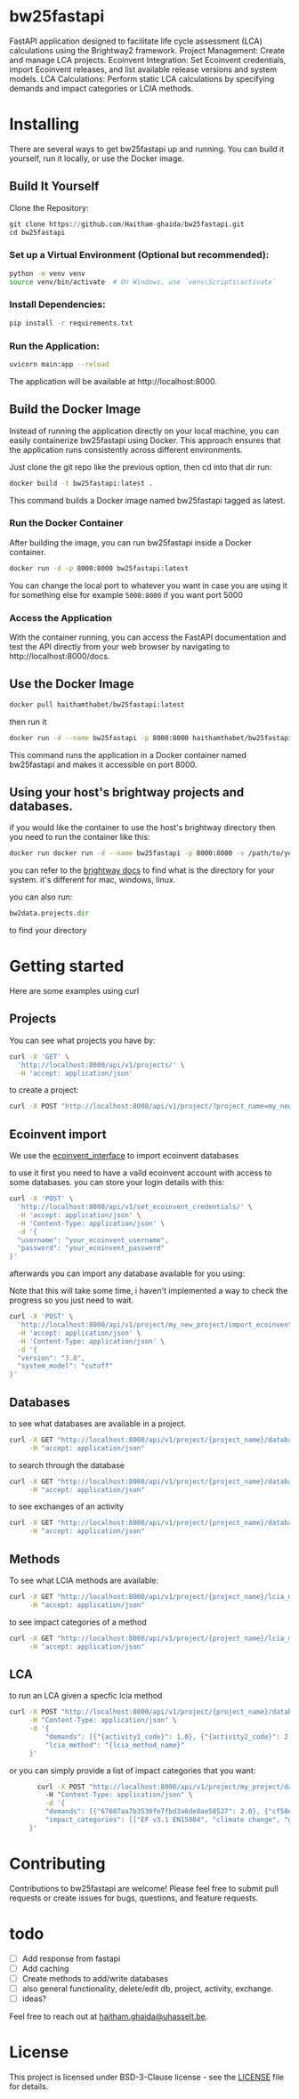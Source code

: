 # bw25fastapi

FastAPI application designed to facilitate life cycle assessment (LCA) calculations using the Brightway2 framework.
    Project Management: Create and manage LCA projects.
    Ecoinvent Integration: Set Ecoinvent credentials, import Ecoinvent releases, and list available release versions and system models.
    LCA Calculations: Perform static LCA calculations by specifying demands and impact categories or LCIA methods.

# Installing

There are several ways to get bw25fastapi up and running. You can build it yourself, run it locally, or use the Docker image.

## Build It Yourself
Clone the Repository:
```python
git clone https://github.com/Haitham-ghaida/bw25fastapi.git
cd bw25fastapi
```
### Set up a Virtual Environment (Optional but recommended):
```bash
python -m venv venv
source venv/bin/activate  # On Windows, use `venv\Scripts\activate`
```
### Install Dependencies:
```bash
pip install -r requirements.txt
```
### Run the Application:
```bash
uvicorn main:app --reload
```
The application will be available at http://localhost:8000.

## Build the Docker Image

Instead of running the application directly on your local machine, you can easily containerize bw25fastapi using Docker. This approach ensures that the application runs consistently across different environments.

Just clone the git repo like the previous option, then cd into that dir
run:
```bash
docker build -t bw25fastapi:latest .
```

This command builds a Docker image named bw25fastapi tagged as latest.

### Run the Docker Container

After building the image, you can run bw25fastapi inside a Docker container.
```bash
docker run -d -p 8000:8000 bw25fastapi:latest
```
You can change the local port to whatever you want in case you are using it for something else for example `5000:8000` if you want port 5000

### Access the Application

With the container running, you can access the FastAPI documentation and test the API directly from your web browser by navigating to http://localhost:8000/docs.

## Use the Docker Image
```bash
docker pull haithamthabet/bw25fastapi:latest
```
then run it
```bash
docker run -d --name bw25fastapi -p 8000:8000 haithamthabet/bw25fastapi:latest
```

This command runs the application in a Docker container named bw25fastapi and makes it accessible on port 8000.

## Using your host's brightway projects and databases.

if you would like the container to use the host's brightway directory then you need to run the container like this:
```bash
docker run docker run -d --name bw25fastapi -p 8000:8000 -v /path/to/your/brightway/dir:/root/.local/share/Brightway3 haithamthabet/bw25fastapi:latest
```

you can refer to the [brightway docs](https://docs.brightway.dev/en/latest/content/faq/data_management.html#where-is-my-data-saved) to find what is the directory for your system. it's different for mac, windows, linux.

you can also run:
```python
bw2data.projects.dir
```
to find your directory

# Getting started

Here are some examples using curl

## Projects

You can see what projects you have by:
```bash
curl -X 'GET' \
  'http://localhost:8000/api/v1/projects/' \
  -H 'accept: application/json'
```

to create a project:
```bash
curl -X POST "http://localhost:8000/api/v1/project/?project_name=my_new_project"
```

## Ecoinvent import

We use the [ecoinvent_interface](https://github.com/brightway-lca/ecoinvent_interface) to import ecoinvent databases

to use it first you need to have a vaild ecoinvent account with access to some databases. you can store your login details with this:

```bash
curl -X 'POST' \
  'http://localhost:8000/api/v1/set_ecoinvent_credentials/' \
  -H 'accept: application/json' \
  -H 'Content-Type: application/json' \
  -d '{
  "username": "your_ecoinvent_username",
  "password": "your_ecoinvent_password"
}'
```

afterwards you can import any database available for you using:

Note that this will take some time, i haven't implemented a way to check the progress so you just need to wait.

```bash
curl -X 'POST' \
  'http://localhost:8000/api/v1/project/my_new_project/import_ecoinvent/' \
  -H 'accept: application/json' \
  -H 'Content-Type: application/json' \
  -d '{
  "version": "3.8",
  "system_model": "cutoff"
}'
```

## Databases

to see what databases are available in a project.

```bash
curl -X GET "http://localhost:8000/api/v1/project/{project_name}/database" \
     -H "accept: application/json"
```

to search through the database

```bash
curl -X GET "http://localhost:8000/api/v1/project/{project_name}/database/{database_name}/activity/search?search_term={search_term}" \
     -H "accept: application/json"
```

to see exchanges of an activity

```bash
curl -X GET "http://localhost:8000/api/v1/project/{project_name}/database/{database_name}/activity/{activity_code}/exchanges" \
     -H "accept: application/json"
```

## Methods

To see what LCIA methods are available:

```bash
curl -X GET "http://localhost:8000/api/v1/project/{project_name}/lcia_methods" \
     -H "accept: application/json"
```

to see impact categories of a method

```bash
curl -X GET "http://localhost:8000/api/v1/project/{project_name}/lcia_methods/{lcia_method}/impact_categories" \
     -H "accept: application/json"
```

## LCA

to run an LCA given a specfic lcia method

```bash
curl -X POST "http://localhost:8000/api/v1/project/{project_name}/database/{database_name}/lca" \
     -H "Content-Type: application/json" \
     -d '{
         "demands": [{"{activity1_code}": 1.0}, {"{activity2_code}": 2.0}],
         "lcia_method": "{lcia_method_name}"
     }'
```

or you can simply provide a list of impact categories that you want:

```bash
       curl -X POST "http://localhost:8000/api/v1/project/my_project/database/ecoinvent-3.9-cutoff/lca" \  
         -H "Content-Type: application/json" \
         -d '{
         "demands": [{"67607aa7b3530fe7fbd3a6de8ae58527": 2.0}, {"cf58e5107752177423205ce5e78d16f4": 1}],
         "impact_categories": [["EF v3.1 EN15804", "climate change", "global warming potential (GWP100)"]]
     }'
```

# Contributing

Contributions to bw25fastapi are welcome! Please feel free to submit pull requests or create issues for bugs, questions, and feature requests.

# todo
- [ ] Add response from fastapi
- [ ] Add caching
- [ ] Create methods to add/write databases
- [ ] also general functionality, delete/edit db, project, activity, exchange.
- [ ] ideas?

Feel free to reach out at [haitham.ghaida@uhasselt.be](mailto:haitham.ghaida@uhasselt.be).

# License
This project is licensed under BSD-3-Clause license - see the [LICENSE](LICENSE) file for details.
